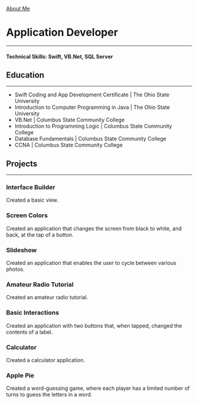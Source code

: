 [About Me](/About_Me.md)

# Application Developer
***

#### Technical Skills: Swift, VB.Net, SQL Server


## Education
***
- Swift Coding and App Development Certificate \| The Ohio State University
- Introduction to Computer Programming in Java \| The Ohio State University
- VB.Net \| Columbus State Community College
- Introduction to Programming Logic \| Columbus State Community College
- Database Fundamentals \| Columbus State Community College
- CCNA \| Columbus State Community College


## Projects
***
### Interface Builder

Created a basic view.

### Screen Colors

Created an application that changes the screen from black to white, and back, at the tap of a button.

### Slideshow

Created an application that enables the user to cycle between various photos.

### Amateur Radio Tutorial

Created an amateur radio tutorial.

### Basic Interactions

Created an application with two buttons that, when tapped, changed the contents of a label.

### Calculator

Created a calculator application.

### Apple Pie

Created a word-guessing game, where each player has a limited number of turns to guess the letters in a word.


